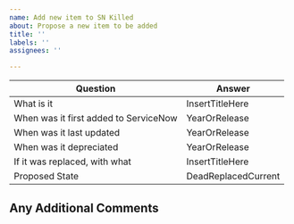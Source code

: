 ```yaml
---
name: Add new item to SN Killed
about: Propose a new item to be added
title: ''
labels: ''
assignees: ''

---
```


Question                                                  | Answer 
--------------------------------------- | -------
What is it                                                 | InsertTitleHere
When was it first added to ServiceNow  | YearOrRelease
When was it last updated                        | YearOrRelease
When was it depreciated                         | YearOrRelease
If it was replaced, with what                    | InsertTitleHere
Proposed State                                        | DeadReplacedCurrent

## Any Additional Comments


<!--
Releases      | Year
------------ | ----
Paris             | 2020
Orlando        | 2020
New York      | 2019
Madrid          | 2019
London          | 2018
Kingston        | 2017
Jakarta           | 2017
Istanbul           | 2016
Helsinki            | 2016
Geneva             | 2015
Fuji                    | 2015
Eureka               | 2014
Dublin                | 2013
Calgary              | 2013
Berlin                 | 2012
Aspen                | 2011
Before Aspen    | 2002-2011
-->